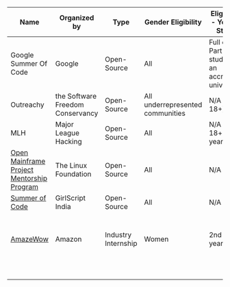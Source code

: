 | Name | Organized by | Type | Gender Eligibility | Eligibility - Year of Study | Academic Eligibility | Stream Eligibility | Application Period (Approx) | Program Commencemment | Duration | Stream/Target Area | Brief Description  | Application Experiences |
|---|---|---|---|---|---|---|---|---|---|---|---|---|
| Google Summer Of Code  | Google  | Open-Source  | All  | Full or Part-time student at an accredited university   | NA|Any | March-April  | Aug 16 - Aug 23  | 10weeks  | Technology  |   |   |    
|Outreachy   | the Software Freedom Conservancy  | Open-Source  | All underrepresented communities  | N/A (Age: 18+)  | NA  | Any  | August-September  | March  |3months   | Technology  |   |   | 
| MLH  | Major League Hacking | Open-Source  | All  |N/A (Age: 18+ years)| NA  |  Any | Rolling  |   | 12 weeks  | Technology  |   |   |   
| <a href="https://github.com/openmainframeproject-internship/resources/blob/master/README.md">Open Mainframe Project Mentorship Program</a> | The Linux Foundation  | Open-Source  |  All   |  N/A | N/A  | Any  | Till February  | May 1 - Sept 31 |  5 months  | Technology | |   |   
| <a href="https://www.gssoc.tech/">Summer of Code</a>  | GirlScript India | Open-Source | All  | N/A | N/A  | Any | Jan-Feb  | March 1 - May 31 | 3 months | Technology |   |   |   
| <a href="https://www.amazewit.in/">AmazeWow</a>  | Amazon | Industry Internship  | Women | 2nd or 3rd year | >6.5 | CS/IT/Electrical | Till May  | 2nd year - summer / 3rd year - 8th sem  |  2nd year- 2 months / 3rd year-6 months | Technology  |   |   |   
|   |   |   |   |   |   |   |   |   |   |   |   |   |   
|   |   |   |   |   |   |   |   |   |   |   |   |   |  
|   |   |   |   |   |   |   |   |   |   |   |   |   |  
|   |   |   |   |   |   |   |   |   |   |   |   |   |  
|   |   |   |   |   |   |   |   |   |   |   |   |   |   
